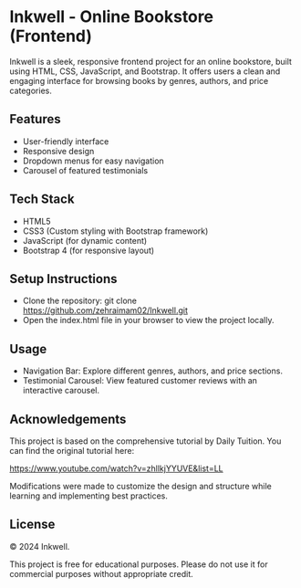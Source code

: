 # **Inkwell - Online Bookstore (Frontend)**
Inkwell is a sleek, responsive frontend project for an online bookstore, built using HTML, CSS, JavaScript, and Bootstrap. It offers users a clean and engaging interface for browsing books by genres, authors, and price categories.

## **Features**
- User-friendly interface
- Responsive design
- Dropdown menus for easy navigation
- Carousel of featured testimonials

## **Tech Stack**
- HTML5
- CSS3 (Custom styling with Bootstrap framework)
- JavaScript (for dynamic content)
- Bootstrap 4 (for responsive layout)
  
## **Setup Instructions**
- Clone the repository: git clone https://github.com/zehraimam02/Inkwell.git
- Open the index.html file in your browser to view the project locally.
  
## **Usage**
- Navigation Bar: Explore different genres, authors, and price sections.
- Testimonial Carousel: View featured customer reviews with an interactive carousel.

## **Acknowledgements**
This project is based on the comprehensive tutorial by Daily Tuition. You can find the original tutorial here:  

https://www.youtube.com/watch?v=zhllkjYYUVE&list=LL  

Modifications were made to customize the design and structure while learning and implementing best practices.

## **License**
© 2024 Inkwell.  

This project is free for educational purposes. Please do not use it for commercial purposes without appropriate credit.
